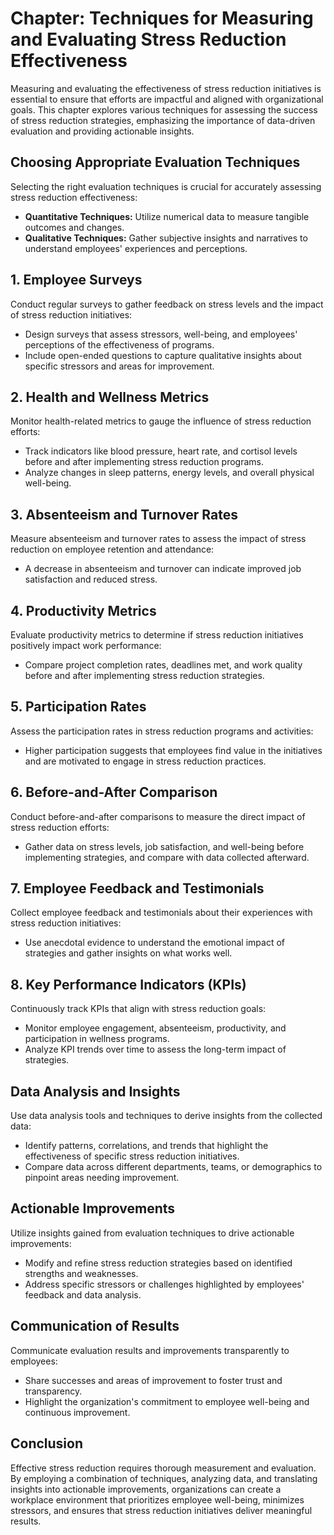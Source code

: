 Chapter: Techniques for Measuring and Evaluating Stress Reduction Effectiveness
===============================================================================

Measuring and evaluating the effectiveness of stress reduction initiatives is essential to ensure that efforts are impactful and aligned with organizational goals. This chapter explores various techniques for assessing the success of stress reduction strategies, emphasizing the importance of data-driven evaluation and providing actionable insights.

**Choosing Appropriate Evaluation Techniques**
----------------------------------------------

Selecting the right evaluation techniques is crucial for accurately assessing stress reduction effectiveness:

* **Quantitative Techniques:** Utilize numerical data to measure tangible outcomes and changes.
* **Qualitative Techniques:** Gather subjective insights and narratives to understand employees' experiences and perceptions.

**1. Employee Surveys**
-----------------------

Conduct regular surveys to gather feedback on stress levels and the impact of stress reduction initiatives:

* Design surveys that assess stressors, well-being, and employees' perceptions of the effectiveness of programs.
* Include open-ended questions to capture qualitative insights about specific stressors and areas for improvement.

**2. Health and Wellness Metrics**
----------------------------------

Monitor health-related metrics to gauge the influence of stress reduction efforts:

* Track indicators like blood pressure, heart rate, and cortisol levels before and after implementing stress reduction programs.
* Analyze changes in sleep patterns, energy levels, and overall physical well-being.

**3. Absenteeism and Turnover Rates**
-------------------------------------

Measure absenteeism and turnover rates to assess the impact of stress reduction on employee retention and attendance:

* A decrease in absenteeism and turnover can indicate improved job satisfaction and reduced stress.

**4. Productivity Metrics**
---------------------------

Evaluate productivity metrics to determine if stress reduction initiatives positively impact work performance:

* Compare project completion rates, deadlines met, and work quality before and after implementing stress reduction strategies.

**5. Participation Rates**
--------------------------

Assess the participation rates in stress reduction programs and activities:

* Higher participation suggests that employees find value in the initiatives and are motivated to engage in stress reduction practices.

**6. Before-and-After Comparison**
----------------------------------

Conduct before-and-after comparisons to measure the direct impact of stress reduction efforts:

* Gather data on stress levels, job satisfaction, and well-being before implementing strategies, and compare with data collected afterward.

**7. Employee Feedback and Testimonials**
-----------------------------------------

Collect employee feedback and testimonials about their experiences with stress reduction initiatives:

* Use anecdotal evidence to understand the emotional impact of strategies and gather insights on what works well.

**8. Key Performance Indicators (KPIs)**
----------------------------------------

Continuously track KPIs that align with stress reduction goals:

* Monitor employee engagement, absenteeism, productivity, and participation in wellness programs.
* Analyze KPI trends over time to assess the long-term impact of strategies.

**Data Analysis and Insights**
------------------------------

Use data analysis tools and techniques to derive insights from the collected data:

* Identify patterns, correlations, and trends that highlight the effectiveness of specific stress reduction initiatives.
* Compare data across different departments, teams, or demographics to pinpoint areas needing improvement.

**Actionable Improvements**
---------------------------

Utilize insights gained from evaluation techniques to drive actionable improvements:

* Modify and refine stress reduction strategies based on identified strengths and weaknesses.
* Address specific stressors or challenges highlighted by employees' feedback and data analysis.

**Communication of Results**
----------------------------

Communicate evaluation results and improvements transparently to employees:

* Share successes and areas of improvement to foster trust and transparency.
* Highlight the organization's commitment to employee well-being and continuous improvement.

**Conclusion**
--------------

Effective stress reduction requires thorough measurement and evaluation. By employing a combination of techniques, analyzing data, and translating insights into actionable improvements, organizations can create a workplace environment that prioritizes employee well-being, minimizes stressors, and ensures that stress reduction initiatives deliver meaningful results.
